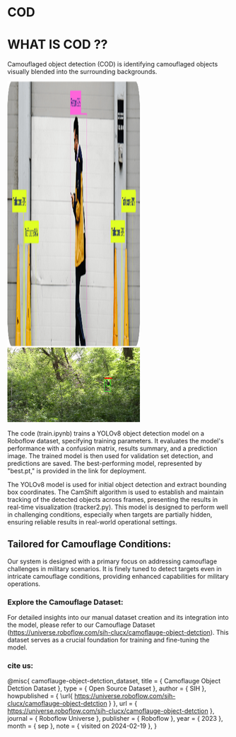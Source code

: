 # COD

# WHAT IS COD ?? 

Camouflaged object detection (COD) is identifying camouflaged objects visually blended into the surrounding backgrounds.

<img src="normal_human_detection.png" alt="Image 1" width="300" height="600"/> <img src="frame_14000.png" alt="Image 2" width="300" />

The code (train.ipynb) trains a YOLOv8 object detection model on a Roboflow dataset, specifying training parameters. It evaluates the model's performance with a confusion matrix, results summary, and a prediction image. The trained model is then used for validation set detection, and predictions are saved. The best-performing model, represented by "best.pt," is provided in the link for deployment.

The YOLOv8 model is used for initial object detection and extract bounding box coordinates. The CamShift algorithm is used to establish and maintain tracking of the detected objects across frames, presenting the results in real-time visualization (tracker2.py).  This model is designed to perform well in challenging conditions, especially when targets are partially hidden, ensuring reliable results in real-world operational settings.

## Tailored for Camouflage Conditions:
Our system is designed with a primary focus on addressing camouflage challenges in military scenarios. It is finely tuned to detect targets even in intricate camouflage conditions, providing enhanced capabilities for military operations.

### Explore the Camouflage Dataset:
For detailed insights into our manual dataset creation and its integration into the model, please refer to our Camouflage Dataset (https://universe.roboflow.com/sih-clucx/camoflauge-object-detction). This dataset serves as a crucial foundation for training and fine-tuning the model.

### cite us:
@misc{
                            camoflauge-object-detction_dataset,
                            title = { Camoflauge Object Detction Dataset },
                            type = { Open Source Dataset },
                            author = { SIH },
                            howpublished = { \url{ https://universe.roboflow.com/sih-clucx/camoflauge-object-detction } },
                            url = { https://universe.roboflow.com/sih-clucx/camoflauge-object-detction },
                            journal = { Roboflow Universe },
                            publisher = { Roboflow },
                            year = { 2023 },
                            month = { sep },
                            note = { visited on 2024-02-19 },
                            }
